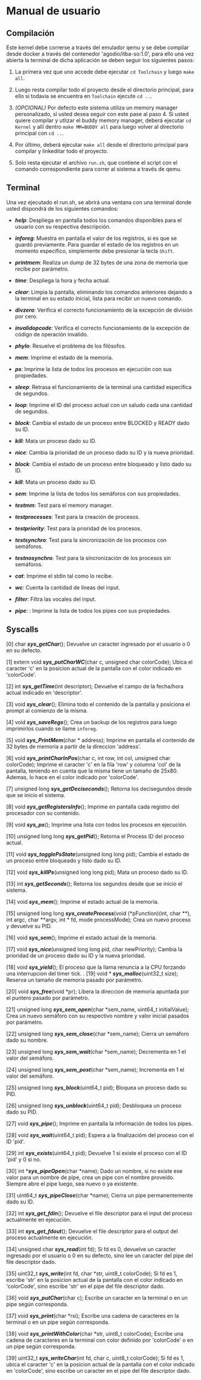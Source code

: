 # Manual de usuario #

## Compilación
Este kernel debe correrse a través del emulador qemu y se debe compilar desde docker a través del contenedor 'agodio/itba-so:1.0', para ello una vez abierta la terminal de dicha aplicación se deben seguir los siguientes pasos:

1. La primera vez que uno accede debe ejecutar `cd Toolchain` y luego `make all`.

2. Luego resta compilar todo el proyecto desde el directorio principal, para ello si todavia se encuentra en `Toolchain` ejecute `cd ..`.

3. *(OPCIONAL)* Por defecto este sistema utiliza un memory manager personalizado, si usted desea seguir con este pase al paso 4. Si usted quiere compilar y utlizar el buddy memory manager, deberá ejecutar `cd Kernel` y allí dentro `make MM=BUDDY all` para luego volver al directorio principal con `cd ..`.

4. Por último, deberá ejecutar `make all` desde el directorio principal para compilar y linkeditar todo el proyecto. 

5. Solo resta ejecutar el archivo `run.sh`, que contiene el script con el comando correspondiente para correr al sistema a través de qemu.


## Terminal

Una vez ejecutado el run.sh, se abrirá una ventana con una terminal donde usted dispondrá de los siguientes comandos:

- ***help***: Despliega en pantalla todos los comandos disponibles para el usuario con su respectiva descripción.

- ***inforeg***: Muestra en pantalla el valor de los registros, si es que se guardó previamente. Para guardar el estado de los registros en un momento específico, simplemente debe presionar la tecla `Shift`.

- ***printmem***: Realiza un dump de 32 bytes de una zona de memoria que recibe por parámetro. 

- ***time***: Despliega la hora y fecha actual.

- ***clear***: Limpia la pantalla, eliminando los comandos anteriores dejando a la terminal en su estado inicial, lista para recibir un nuevo comando.

- ***divzero***: Verifica el correcto funcionamiento de la excepción de división por cero.

- ***invalidopcode***: Verifica el correcto funcionamiento de la excepción de código de operación invalido.

- ***phylo***: Resuelve el problema de los filósofos.

- ***mem***: Imprime el estado de la memoria.

- ***ps***: Imprime la lista de todos los procesos en ejecución con sus propiedades.

- ***sleep***: Retrasa el funcionamiento de la terminal una cantidad especifica de segundos.

- ***loop***: Imprime el ID del proceso actual con un saludo cada una cantidad de segundos.

- ***block***: Cambia el estado de un proceso entre BLOCKED y READY dado su ID.

- ***kill***: Mata un proceso dado su ID.

- ***nice***: Cambia la prioridad de un proceso dado su ID y la nueva prioridad.

- ***block***: Cambia el estado de un proceso entre bloqueado y listo dado su ID.

- ***kill***:  Mata un proceso dado su ID.

- ***sem***: Imprime la lista de todos los semáforos con sus propiedades.

- ***testmm***: Test para el memory manager.

- ***testprocesses***: Test para la creación de procesos.

- ***testpriority***: Test para la prioridad de los procesos.

- ***testsynchro***: Test para la sincronización de los procesos con semáforos.

- ***testnosynchro***: Test para la sincronización de los procesos sin semáforos.

- ***cat***: Imprime el stdin tal como lo recibe.

- ***wc***: Cuenta la cantidad de líneas del input.

- ***filter***: Filtra las vocales del input.

- ***pipe***: : Imprime la lista de todos los pipes con sus propiedades.


## Syscalls

[0] char ***sys_getChar***();
Devuelve un caracter ingresado por el usuario o 0 en su defecto.

[1] extern void ***sys_putCharWC***(char c, unsigned char colorCode);
Ubica el caracter 'c' en la posicion actual de la pantalla con el color indicado en 'colorCode'.

[2] int ***sys_getTime***(int descriptor);
Devuelve el campo de la fecha/hora actual indicado en 'descriptor'.

[3] void ***sys_clear***();
Elimina todo el contenido de la pantalla y posiciona el prompt al comienzo de la misma.

[4] void ***sys_saveRegs***();
Crea un backup de los registros para luego imprimirlos cuando se llame `inforeg`.

[5] void ***sys_PrintMem***(char * address);
Imprime en pantalla el contenido de 32 bytes de memoria a partir de la direccion 'address'.

[6] void ***sys_printCharInPos***(char c, int row, int col, unsigned char colorCode);
Imprime el caracter 'c' en la fila 'row' y columna 'col' de la pantalla, teniendo en cuenta que la misma tiene un tamaño de 25x80. Ademas, lo hace en el color indicado por 'colorCode'.

[7] unsigned long ***sys_getDeciseconds***();
Retorna los decisegundos desde que se inicio el sistema.

[8] void ***sys_getRegistersInfo***();
Imprime en pantalla cada registro del procesador con su contenido.

[9] void ***sys_ps***();
Imprime una lista con todos los procesos en ejecución.

[10] unsigned long long ***sys_getPid***();
Retorna el Process ID del proceso actual.

[11] void ***sys_togglePsState***(unsigned long long pid);
Cambia el estado de un proceso entre bloqueado y listo dado su ID.

[12] void ***sys_killPs***(unsigned long long pid);
Mata un proceso dado su ID.

[13] int ***sys_getSeconds***();
Retorna los segundos desde que se inicio el sistema.

[14] void ***sys_mem***();
Imprime el estado actual de la memoria.

[15] unsigned long long ***sys_createProcess***(void (*pFunction)(int, char **), int argc, char **argv, int * fd, mode processMode);
Crea un nuevo proceso y devuelve su PID.

[16] void ***sys_sem***();
Imprime el estado actual de la memoria.

[17] void ***sys_nice***(unsigned long long pid, char newPriority);
Cambia la prioridad de un proceso dado su ID y la nueva prioridad.

[18] void ***sys_yield***();
El proceso que la llama renuncia a la CPU forzando una interrupcion del timer tick.
.
[19] void * ***sys_malloc***(uint32_t size);
Reserva un tamaño de memoria pasado por parámetro.

[20] void ***sys_free***(void *pr);
Libera la direccion de memoria apuntada por el puntero pasado por parámetro.

[21] unsigned long ***sys_sem_open***(char *sem_name, uint64_t initialValue);
Crea un nuevo semáforo con su respectivo nombre y valor inicial pasados por parámetro.

[22] unsigned long ***sys_sem_close***(char *sem_name);
Cierra un semáforo dado su nombre.

[23] unsigned long ***sys_sem_wait***(char *sem_name);
Decrementa en 1 el valor del semáforo.

[24] unsigned long ***sys_sem_post***(char *sem_name);
Incrementa en 1 el valor del semáforo.

[25] unsigned long ***sys_block***(uint64_t pid);
Bloquea un proceso dado su PID.

[26] unsigned long ***sys_unblock***(uint64_t pid);
Desbloquea un proceso dado su PID.

[27] void ***sys_pipe***();
Imprime en pantalla la información de todos los pipes.

[28] void ***sys_wait***(uint64_t pid);
Espera a la finalizacióm del proceso con el ID 'pid'.

[29] int ***sys_exists***(uint64_t pid);
Devuelve 1 si existe el proceso con el ID 'pid' y 0 si no.

[30] int *__*sys_pipeOpen*__(char *name);
Dado un nombre, si no existe ese valor para un nombre de pipe, crea un pipe con el nombre proveído. Siempre abre el pipe luego, sea nuevo o ya existente.

[31] uint64_t ***sys_pipeClose***(char *name);
Cierra un pipe permanentemente dado su ID.

[32] int ***sys_get_fdin***();
Devuelve el file descriptor para el input del proceso actualmente en ejecución.

[33] int ***sys_get_fdout***();
Devuelve el file descriptor para el output del proceso actualmente en ejecución.

[34] unsigned char ***sys_read***(int fd);
Si fd es 0, devuelve un caracter ingresado por el usuario o 0 en su defecto, sino lee un caracter del pipe del file descriptor dado.

[35] uint32_t ***sys_write***(int fd, char *str, uint8_t colorCode);
Si fd es 1, escribe 'str' en la posicion actual de la pantalla con el color indicado en 'colorCode',  sino escribe 'str' en el pipe del file descriptor dado.

[36] void ***sys_putChar***(char c);
Escribe un caracter en la terminal o en un pipe según corresponda.

[37] void ***sys_print***(char *rsi);
Escribe una cadena de caracteres en la terminal o en un pipe según corresponda.

[38] void ***sys_printWithColor***(char *str, uint8_t colorCode);
Escribe una cadena de caracteres en la terminal con color definido por 'colorCode' o en un pipe según corresponda.

[39] uint32_t ***sys_writeChar***(int fd, char c, uint8_t colorCode);
Si fd es 1, ubica el caracter 'c' en la posicion actual de la pantalla con el color indicado en 'colorCode', sino escribe un caracter en el pipe del file descriptor dado.